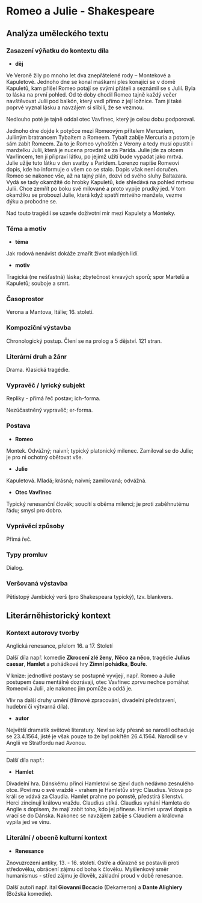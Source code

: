# Romeo a Julie - Shakespeare

## Analýza uměleckého textu

### Zasazení výňatku do kontextu díla

- **děj**

Ve Veroně žily po mnoho let dva znepřátelené rody – Montekové a Kapuletové. Jednoho dne se konal maškarní ples konající se v domě Kapuletů, kam přišel Romeo potají se svými přáteli a seznámil se s Julií. Byla to láska na první pohled. Od té doby chodil Romeo tajně každý večer navštěvovat Julii pod balkón, který vedl přímo z její ložnice. Tam jí také poprvé vyznal lásku a navzájem si slíbili, že se vezmou.

Nedlouho poté je tajně oddal otec Vavřinec, který je celou dobu podporoval. 

Jednoho dne dojde k potyčce mezi Romeovým přítelem Mercuriem, Juliiným bratrancem Tybaltem a Romeem. Tybalt zabije Mercuria a potom je sám zabit Romeem. Za to je Romeo vyhoštěn z Verony a tedy musí opustit i manželku Julii, která je nucena provdat se za Parida. Julie jde za otcem Vavřincem, ten jí připraví látku, po jejímž užití bude vypadat jako mrtvá. Julie užije tuto látku v den svatby s Paridem. Lorenzo napíše Romeovi dopis, kde ho informuje o všem co se stalo. Dopis však není doručen. Romeo se nakonec vše, až na tajný plán, dozví od svého sluhy Baltazara. Vydá se tady okamžitě do hrobky Kapuletů, kde shledává na pohled mrtvou Julii. Chce zemřít po boku své milované a proto vypije prudký jed. V tom okamžiku se probouzí Julie, která když spatří mrtvého manžela, vezme dýku a probodne se.

Nad touto tragédií se uzavře doživotní mír mezi Kapulety a Monteky.

### Téma a motiv

- **téma**

Jak rodová nenávist dokáže zmařit život mladých lidí.

- **motiv**

Tragická (ne nešťastná) láska; zbytečnost krvavých sporů; spor Martelů a Kapuletů; souboje a smrt.

### Časoprostor

Verona a Mantova, Itálie; 16. století.

### Kompoziční výstavba

Chronologický postup. Člení se na prolog a 5 dějství. 121 stran.

### Literární druh a žánr

Drama. Klasická tragédie.

### Vypravěč / lyrický subjekt

Repliky - přímá řeč postav; ich-forma.

Nezúčastněný vypravěč; er-forma.

### Postava

- **Romeo**

Montek. Odvážný; naivní; typický platonický milenec. Zamiloval se do Julie; je pro ni ochotný obětovat vše.

- **Julie**

Kapuletová. Mladá; krásná; naivní; zamilovaná; odvážná.

- **Otec Vavřinec**

Typický renesanční člověk; soucítí s oběma milenci; je proti zaběhnutému řádu; smysl pro dobro.

### Vyprávěcí způsoby

Přímá řeč.

### Typy promluv

Dialog.

### Veršovaná výstavba

Pětistopý Jambický verš (pro Shakespeara typický), tzv. blankvers.

## Literárněhistorický kontext

### Kontext autorovy tvorby

Anglická renesance, přelom 16. a 17. Století

Další díla např. komedie **Zkrocení zlé ženy**, **Něco za něco**, tragédie **Julius caesar**, **Hamlet** a pohádkové hry **Zimní pohádka**, **Bouře**.

V knize: jednotlivé postavy se postupně vyvíjejí, např. Romeo a Julie postupem času mentálně dozrávají, otec Vavřinec zprvu nechce pomáhat Romeovi a Julii, ale nakonec jim pomůže a oddá je.

Vliv na další druhy umění (filmové zpracování, divadelní představení, hudební či výtvarná díla).

- **autor**

Největší dramatik světové literatury. Neví se kdy přesně se narodil odhaduje se 23.4.1564, jisté je však pouze to že byl pokřtěn 26.4.1564. Narodil se v Anglii ve Stratfordu nad Avonou.

---

Další díla např.:

- **Hamlet**

Divadelní hra. Dánskému přinci Hamletovi se zjeví duch nedávno zesnulého otce. Poví mu o své vraždě - vrahem je Hamletův strýc Claudius. Vdova po králi se vdává za Claudia. Hamlet prahne po pomstě, předstírá šílenství. Herci zincinují královu vraždu. Claudius utíká. Claudius vyhání Hamleta do Anglie s dopisem, že mají zabít toho, kdo jej přinese. Hamlet upraví dopis a vrací se do Dánska. Nakonec se navzájem zabije s Claudiem a královna vypila jed ve vínu.

### Literální / obecně kulturní kontext

- **Renesance**

Znovuzrození antiky, 13. - 16. století. Ostře a důrazně se postavili proti středověku, obrácení zájmu od boha k člověku. Myšlenkový směr humanismus - střed zájmu je člověk, základní proud v době renesance.

Další autoři např. ital **Giovanni Bocacio** (Dekameron) a **Dante Alighiery** (Božská komedie).
